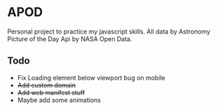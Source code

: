 # APOD

Personal project to practice my javascript skills. All data by Astronomy Picture of the Day Api by NASA Open Data.

## Todo
* Fix Loading element below viewport bug on mobile
* ~~Add custom domain~~
* ~~Add web manifest stuff~~
* Maybe add some animations
